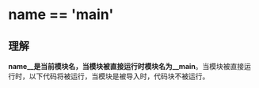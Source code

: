 # __name__ == '__main__'

## 理解

__name__是当前模块名，当模块被直接运行时模块名为__main__。当模块被直接运行时，以下代码将被运行，当模块是被导入时，代码块不被运行。
